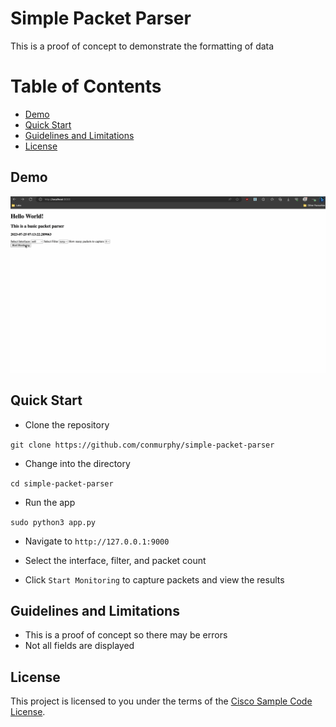 # Simple Packet Parser

This is a proof of concept to demonstrate the formatting of data 

Table of Contents
=================
* [Demo ](#demo)
* [Quick Start ](#quick-start)
* [Guidelines and Limitations](#guidelines-and-limitations)
* [License](#license)

## Demo

![alt text](assets/images/simple-packet-parser.gif?raw=true)

## Quick Start

- Clone the repository

`git clone https://github.com/conmurphy/simple-packet-parser`

- Change into the directory

`cd simple-packet-parser` 

- Run the app

`sudo python3 app.py`

- Navigate to `http://127.0.0.1:9000`

- Select the interface, filter, and packet count

- Click `Start Monitoring` to capture packets and view the results


## Guidelines and Limitations

- This is a proof of concept so there may be errors
- Not all fields are displayed

## License

This project is licensed to you under the terms of the [Cisco Sample Code License](./LICENSE).
